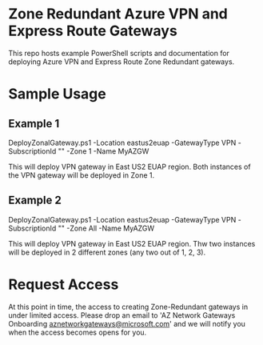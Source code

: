# Zone Redundant Azure VPN and Express Route Gateways
This repo hosts example PowerShell scripts and documentation for deploying Azure VPN and Express Route Zone Redundant gateways.

# Sample Usage

## Example 1
DeployZonalGateway.ps1 -Location eastus2euap -GatewayType VPN -SubscriptionId "" -Zone 1 -Name MyAZGW

This will deploy VPN gateway in East US2 EUAP region.  Both instances of the VPN gateway will be deployed in Zone 1.

## Example 2
DeployZonalGateway.ps1 -Location eastus2euap -GatewayType VPN -SubscriptionId "" -Zone All -Name MyAZGW

This will deploy VPN gateway in East US2 EUAP region.  Thw two instances will be deployed in 2 different zones (any two out of 1, 2, 3).

# Request Access
At this point in time, the access to creating Zone-Redundant gateways in under limited access.   Please drop an email to 'AZ Network Gateways Onboarding <aznetworkgateways@microsoft.com>' and we will notify you when the access becomes opens for you.
